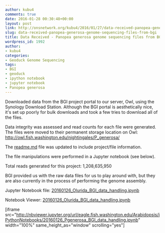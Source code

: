```yaml
---
author: kubu4
comments: true
date: 2016-01-28 00:30:48+00:00
layout: post
link: http://onsnetwork.org/kubu4/2016/01/27/data-received-panopea-generosa-genome-sequencing-files-from-bgi/
slug: data-received-panopea-generosa-genome-sequencing-files-from-bgi
title: Data Received - Panopea generosa genome sequencing files from BGI
wordpress_id: 1992
author:
- kubu4
categories:
- Geoduck Genome Sequencing
tags:
- BGI
- geoduck
- ipython notebook
- jupyter notebook
- Panopea generosa
---
```


Downloaded data from the BGI project portal to our server, Owl, using the Synology Download Station. Although the BGI portal is aesthetically nice, it's set up poorly for bulk downloads and took a few tries to download all of the files.

Data integrity was assessed and read counts for each file were generated. The files were moved to their permanent storage location on Owl: http://owl.fish.washington.edu/nightingales/P_generosa/

The [readme.md](http://owl.fish.washington.edu/nightingales/P_generosa/readme.md) file was updated to include project/file information.

The file manipulations were performed in a Jupyter notebook (see below).



Total reads generated for this project: 1,208,635,950

BGI provided us with the raw data files for us to play around with, but they are also currently in the process of performing the genome assembly.



Jupyter Notebook file: [20160126_Olurida_BGI_data_handling.ipynb](http://eagle.fish.washington.edu/Arabidopsis/iPythonNotebooks/20160126_Pgenerosa_BGI_data_handling.ipynb)

Notebook Viewer: [20160126_Olurida_BGI_data_handling.ipynb](http://nbviewer.jupyter.org/url/eagle.fish.washington.edu/Arabidopsis/iPythonNotebooks/20160126_Pgenerosa_BGI_data_handling.ipynb)

[iframe src="http://nbviewer.jupyter.org/url/eagle.fish.washington.edu/Arabidopsis/iPythonNotebooks/20160126_Pgenerosa_BGI_data_handling.ipynb" width="100%" same_height_as="window" scrolling="yes"]
